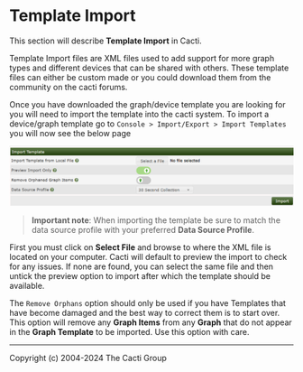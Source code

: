 # Template Import

This section will describe **Template Import** in Cacti.

Template Import files are XML files used to add support for more graph types and
different devices that can be shared with others. These template files can
either be custom made or you could download them from the community on the cacti
forums.

Once you have downloaded the graph/device template you are looking for you will
need to import the template into the cacti system. To import a device/graph
template go to `Console > Import/Export > Import Templates` you will now see
the below page

![Import Template](images/import-template.png)

> **Important note**: When importing the template be sure to match the data source
> profile with your preferred **Data Source Profile**.

First you must click on **Select File** and browse to where the XML file is
located on your computer.  Cacti will default to preview the import to check for
any issues. If none are found, you can select the same file and then untick the
preview option to import after which the template should be available.

The `Remove Orphans` option should only be used if you have Templates that have become
damaged and the best way to correct them is to start over.  This option will
remove any **Graph Items** from any **Graph** that do not appear in the **Graph Template**
to be imported.  Use this option with care.

---
Copyright (c) 2004-2024 The Cacti Group

